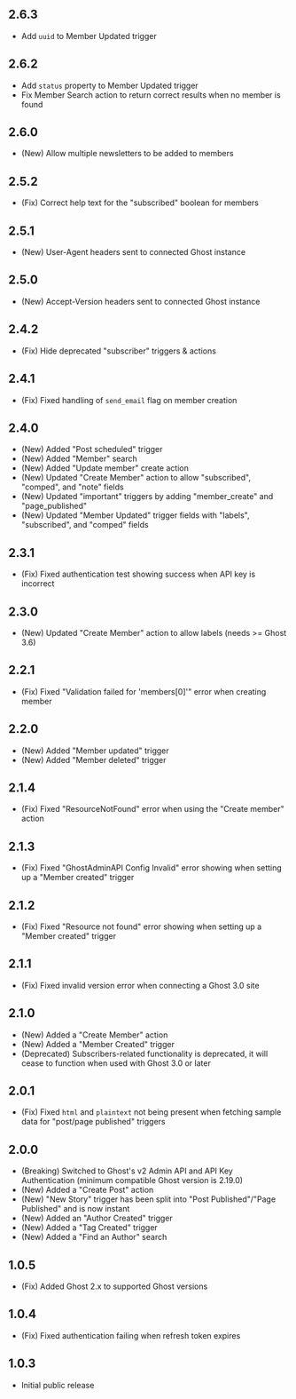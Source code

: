 ## 2.6.3

* Add `uuid` to Member Updated trigger

## 2.6.2

* Add `status` property to Member Updated trigger
* Fix Member Search action to return correct results when no member is found

## 2.6.0

* (New) Allow multiple newsletters to be added to members

## 2.5.2

* (Fix) Correct help text for the "subscribed" boolean for members

## 2.5.1

* (New) User-Agent headers sent to connected Ghost instance
## 2.5.0

* (New) Accept-Version headers sent to connected Ghost instance

## 2.4.2

* (Fix) Hide deprecated "subscriber" triggers & actions

## 2.4.1

* (Fix) Fixed handling of `send_email` flag on member creation

## 2.4.0

* (New) Added "Post scheduled" trigger
* (New) Added "Member" search
* (New) Added "Update member" create action
* (New) Updated "Create Member" action to allow "subscribed", "comped", and "note" fields
* (New) Updated "important" triggers by adding "member_create" and "page_published"
* (New) Updated "Member Updated" trigger fields with "labels", "subscribed", and "comped" fields

## 2.3.1

* (Fix) Fixed authentication test showing success when API key is incorrect

## 2.3.0

* (New) Updated "Create Member" action to allow labels (needs >= Ghost 3.6)

## 2.2.1

* (Fix) Fixed "Validation failed for 'members[0]'" error when creating member

## 2.2.0

* (New) Added "Member updated" trigger
* (New) Added "Member deleted" trigger

## 2.1.4

* (Fix) Fixed "ResourceNotFound" error when using the "Create member" action

## 2.1.3

* (Fix) Fixed "GhostAdminAPI Config Invalid" error showing when setting up a "Member created" trigger

## 2.1.2

* (Fix) Fixed "Resource not found" error showing when setting up a "Member created" trigger

## 2.1.1

* (Fix) Fixed invalid version error when connecting a Ghost 3.0 site

## 2.1.0

* (New) Added a "Create Member" action
* (New) Added a "Member Created" trigger
* (Deprecated) Subscribers-related functionality is deprecated, it will cease to function when used with Ghost 3.0 or later

## 2.0.1

* (Fix) Fixed `html` and `plaintext` not being present when fetching sample data for "post/page published" triggers

## 2.0.0

* (Breaking) Switched to Ghost's v2 Admin API and API Key Authentication (minimum compatible Ghost version is 2.19.0)
* (New) Added a "Create Post" action
* (New) "New Story" trigger has been split into "Post Published"/"Page Published" and is now instant
* (New) Added an "Author Created" trigger
* (New) Added a "Tag Created" trigger
* (New) Added a "Find an Author" search

## 1.0.5

* (Fix) Added Ghost 2.x to supported Ghost versions

## 1.0.4

* (Fix) Fixed authentication failing when refresh token expires

## 1.0.3

* Initial public release
